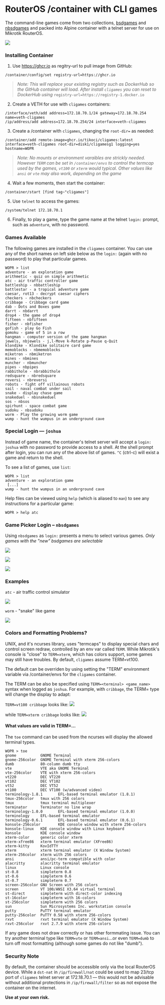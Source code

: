 # RouterOS /container with CLI games

The command-line games come from two collections, [bsdgames](https://wiki.linuxquestions.org/wiki/BSD_games) and [nbsdgames](https://github.com/abakh/nbsdgames) and packed into Alpine container with a telnet server for use on Mikrotik RouterOS.

![](https://i.ibb.co/9nFtwvz/Screenshot-2023-09-03-at-3-41-10-PM.png)


### Installing Container

1. Use https://ghcr.io as regitry-url to pull image from GitHub: 
```
/container/config/set registry-url=https://ghcr.io
```
> _Note: This will replace your existing registry such as DockerHub so the GitHub container will load. After install `cligames` you can reset to DockerHub using_  `registry-url=https://registry-1.docker.io`

2. Create a VETH for use with `cligames` containers: 
```
/interface/veth/add address=172.18.70.1/24 gateway=172.18.70.254 name=veth-cligames
/ip/address/add address=172.18.70.254/24 interface=veth-cligames
```
3. Create a /container with `cligames`, changing the `root-dir=` as needed:
```
/container/add remote-image=ghcr.io/tikoci/cligames:latest interface=veth-cligames root-dir=disk1/cligamesg1 logging=yes hostname=WOPR
```
> _Note: No mounts or environment varaibles are strickly needed.  However `TERM` can be set in `/container/envs` to control the termcap used by the games, `vt100` or `xterm` would typical.  Other values like `ansi` or `vte` may also work, depending on the game_

4. Wait a few moments, then start the container:
```
/container/start [find tag~"cligames"]
```
5. Use `telnet` to access the games:
```
/system/telnet 172.18.70.1
```
6. Finally, to play a game, type the game name at the telnet `login:` prompt, such as `adventure`, with no password.



### Games Available

The following games are installed in the `cligames` container.  You can use any of the short names on left side below as the `login:` (again with no password) to play that particular games.

```
WOPR > list
adventure - an exploration game
arithmetic - quiz on simple arithmetic
atc - air traffic controller game
battleship - nbbattleship
battlestar - a tropical adventure game
caesar, rot13 - decrypt caesar ciphers
checkers - nbcheckers
cribbage - Cribbage card game
dab - Dots and Boxes game
darrt - nbdarrt
drop4 - the game of drop4
fifteen - nbfifteen
fisher - nbfisher
gofish - play Go Fish
gomoku - game of 5 in a row
hangman - computer version of the game hangman
jewels, nbjewels - j,l-Move k-Rotate p-Pause q-Quit
klondike - Klondike solitaire card game
memoblocks - nbmemoblocks
miketron - nbmiketron
mines - nbmines
muncher - nbmuncher
pipes - nbpipes
rabbithole - nbrabbithole
redsquare - nbredsquare
reversi - nbreversi
robots - fight off villainous robots
sail - naval combat under sail
snake - display chase game
snakeduel - nbsnakeduel
sos - nbsos
spirhunt - space combat game
sudoku - nbsudoku
worm - Play the growing worm game
wump - hunt the wumpus in an underground cave

```


### Special Login — `joshua`

Instead of game name, the container's telnet server will accept a `login: joshua` with no password to provide access to a shell.  At the shell prompt after login, you can run any of the above list of games.  `^C` (ctrl-c) will exist a game and return to the shell.

To see a list of games, use `list`:
```
WOPR > list
adventure - an exploration game
 [...]
wump - hunt the wumpus in an underground cave
```

Help files can be viewed using `help` (which is aliased to `man`) to see any instructions for a particular game:
```
WOPR > help atc
```

### Game Picker Login – `nbsdgames`

Using `nbsdgames` as `login:` presents a menu to select various games.  _Only games with the "new" bsdgames are selectable_

![](https://i.ibb.co/XssyyS7/Screenshot-2023-09-03-at-4-31-54-PM.png)

![](https://i.ibb.co/zGgVgNm/Screenshot-2023-09-03-at-4-32-31-PM.png)

![](https://i.ibb.co/JRgXygw/Screenshot-2023-09-03-at-4-34-20-PM.png)

### Examples

`atc` - air traffic control simulator

![](https://i.ibb.co/23KqMJN/Screenshot-2023-09-03-at-3-48-38-PM.png)

`worm` - "snake" like game

![](https://i.ibb.co/9ZfZLjR/Screenshot-2023-09-03-at-3-52-57-PM.png)



### Colors and Formatting Problems?

UNIX, and it's ncurses library, uses "termcaps" to display special chars and control screen redraw, controlled by an env var called `TERM`.  While Mikrotik's console is "close" to `TERM=xterm`, which has colors support, some games may still have troubles.  By default, `cligames` assume TERM=vt100.

The default can be overriden by using setting the "TERM" environment variable via /container/envs for the `cligames` container. 

The TERM can be also be specified using `TERM=<terminal> <game_name>` syntax when logged as `joshua`.  For example, with `cribbage`, the TERM= type will change the display to adapt:

`TERM=vt100 cribbage` looks like:
![](https://i.ibb.co/wJV80zL/Screenshot-2023-09-03-at-4-18-46-PM.png)

while `TERM=xterm cribbage` looks like:
![](https://i.ibb.co/hdsVs12/Screenshot-2023-09-03-at-3-59-13-PM.png)

#### What values are valid in TERM=...

The `toe` command can be used from the ncurses will display the allowed terminal types.  
```
WOPR > toe
gnome           GNOME Terminal
gnome-256color  GNOME Terminal with xterm 256-colors
dumb            80-column dumb tty
vte             VTE aka GNOME Terminal
vte-256color    VTE with xterm 256-colors
vt220           DEC VT220
vt102           DEC VT102
vt52            DEC VT52
vt100           DEC VT100 (w/advanced video)
terminology-1.8.1       EFL-based terminal emulator (1.8.1)
tmux-256color   tmux with 256 colors
tmux            tmux terminal multiplexer
terminator      Terminator no line wrap
terminology-1.0.0       EFL-based terminal emulator (1.0.0)
terminology     EFL-based terminal emulator
terminology-0.6.1       EFL-based terminal emulator (0.6.1)
konsole-256color        KDE console window with xterm 256-colors
konsole-linux   KDE console window with Linux keyboard
konsole         KDE console window
xterm-color     generic color xterm
xterm-xfree86   xterm terminal emulator (XFree86)
xterm-kitty     KovIdTTY
xterm           xterm terminal emulator (X Window System)
xterm-256color  xterm with 256 colors
ansi            ansi/pc-term compatible with color
alacritty       alacritty terminal emulator
linux           Linux console
st-0.8          simpleterm 0.8
st-0.6          simpleterm 0.6
st-0.7          simpleterm 0.7
screen-256color GNU Screen with 256 colors
screen          VT 100/ANSI X3.64 virtual terminal
st-direct       simpleterm with direct-color indexing
st-16color      simpleterm with 16-colors
st-256color     simpleterm with 256 colors
sun             Sun Microsystems Inc. workstation console
putty           PuTTY terminal emulator
putty-256color  PuTTY 0.58 with xterm 256-colors
rxvt            rxvt terminal emulator (X Window System)
rxvt-256color   rxvt 2.7.9 with xterm 256-colors
```

If any game does not draw correctly or has other formmating issue.  You can try another terminal type like `TERM=vte` or `TERM=ansi`...or even `TERM=dumb` to turn off most formatting (although some games do not like "dumb").


### Security Note
By default, the container should be accessible only via the local RouterOS device.  While a `dst-nat` in `/ip/firewall/nat` could be used to map 23/tcp port of `cligames` telnet server at 172.18.70.1 — this would not be advisable without additional protections in `/ip/firewall/filter` so as not expose the container on the internet.

**Use at your own risk.**
